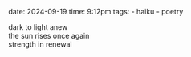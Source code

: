 date: 2024-09-19
time: 9:12pm 
tags:
    - haiku
    - poetry

dark to light anew<br>
the sun rises once again<br>
strength in renewal<br>